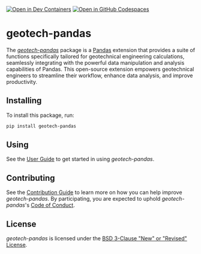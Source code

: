 [![Open in Dev Containers](https://img.shields.io/static/v1?label=Dev%20Containers&message=Open&color=blue&logo=data:image/svg%2bxml;base64,PHN2ZyB4bWxucz0iaHR0cDovL3d3dy53My5vcmcvMjAwMC9zdmciIHZpZXdCb3g9IjAgMCAyNCAyNCI+PHBhdGggZmlsbD0iI2ZmZiIgZD0iTTE3IDE2VjdsLTYgNU0yIDlWOGwxLTFoMWw0IDMgOC04aDFsNCAyIDEgMXYxNGwtMSAxLTQgMmgtMWwtOC04LTQgM0gzbC0xLTF2LTFsMy0zIi8+PC9zdmc+)](https://vscode.dev/redirect?url=vscode://ms-vscode-remote.remote-containers/cloneInVolume?url=https://github.com/fraserdominicdavid/geotech-pandas) [![Open in GitHub Codespaces](https://img.shields.io/static/v1?label=GitHub%20Codespaces&message=Open&color=blue&logo=github)](https://github.com/codespaces/new/fraserdominicdavid/geotech-pandas)

# geotech-pandas

The [*geotech-pandas*](https://fraserdominicdavid.github.io/geotech-pandas/) package is a
[Pandas](https://pandas.pydata.org/) extension that provides a suite of functions specifically
tailored for geotechnical engineering calculations, seamlessly integrating with the powerful data
manipulation and analysis capabilities of Pandas. This open-source extension empowers geotechnical
engineers to streamline their workflow, enhance data analysis, and improve productivity.

## Installing

To install this package, run:

```sh
pip install geotech-pandas
```

## Using

See the [User Guide](https://fraserdominicdavid.github.io/geotech-pandas/user-guide/) to get started
in using *geotech-pandas*.

## Contributing

See the [Contribution Guide](https://fraserdominicdavid.github.io/geotech-pandas/contribution/) to
learn more on how you can help improve *geotech-pandas*. By participating, you are expected to
uphold *geotech-pandas*'s [Code of Conduct](https://github.com/fraserdominicdavid/geotech-pandas?tab=coc-ov-file).

## License

*geotech-pandas* is licensed under the [BSD 3-Clause "New" or "Revised" License](https://github.com/fraserdominicdavid/geotech-pandas?tab=BSD-3-Clause-1-ov-file).
